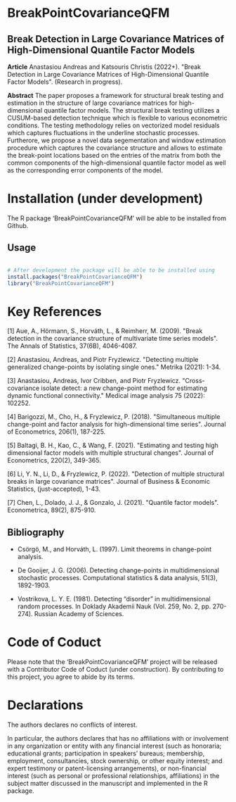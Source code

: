 # BreakPointCovarianceQFM

## Break Detection in Large Covariance Matrices of High-Dimensional Quantile Factor Models

$\textbf{Article}$ Anastasiou Andreas and Katsouris Christis (2022+). "Break Detection in Large Covariance Matrices of High-Dimensional Quantile Factor Models". (Research in progress).

$\textbf{Abstract}$ The paper proposes a framework for structural break testing and estimation in the structure of large covariance matrices for high-dimensional quantile factor models. The structural break testing utilizes a CUSUM-based detection technique which is flexible to various econometric conditions. The testing methodology relies on vectorized model residuals which captures fluctuations in the underline stochastic processes. Furtherore, we propose a novel data segementation and window estimation procedure which captures the covariance structure and allows to estimate the break-point locations based on the entries of the matrix from both the common components of the high-dimensional quantile factor model as well as the corresponding error components of the model. 

# Installation (under development)

The R package ‘BreakPointCovarianceQFM’ will be able to be installed from Github.

## Usage 

```R

# After development the package will be able to be installed using
install.packages("BreakPointCovarianceQFM")
library("BreakPointCovarianceQFM")

```


# Key References

[1] Aue, A., Hörmann, S., Horváth, L., & Reimherr, M. (2009). "Break detection in the covariance structure of multivariate time series models". The Annals of Statistics, 37(6B), 4046-4087.

[2] Anastasiou, Andreas, and Piotr Fryzlewicz. "Detecting multiple generalized change-points by isolating single ones." Metrika (2021): 1-34.

[3] Anastasiou, Andreas, Ivor Cribben, and Piotr Fryzlewicz. "Cross-covariance isolate detect: a new change-point method for estimating dynamic functional connectivity." Medical image analysis 75 (2022): 102252.

[4] Barigozzi, M., Cho, H., & Fryzlewicz, P. (2018). "Simultaneous multiple change-point and factor analysis for high-dimensional time series". Journal of Econometrics, 206(1), 187-225.

[5] Baltagi, B. H., Kao, C., & Wang, F. (2021). "Estimating and testing high dimensional factor models with multiple structural changes". Journal of Econometrics, 220(2), 349-365.

[6] Li, Y. N., Li, D., & Fryzlewicz, P. (2022). "Detection of multiple structural breaks in large covariance matrices". Journal of Business & Economic Statistics, (just-accepted), 1-43.

[7] Chen, L., Dolado, J. J., & Gonzalo, J. (2021). "Quantile factor models". Econometrica, 89(2), 875-910.

## Bibliography

- Csörgö, M., and Horváth, L. (1997). Limit theorems in change-point analysis.

- De Gooijer, J. G. (2006). Detecting change-points in multidimensional stochastic processes. Computational statistics & data analysis, 51(3), 1892-1903.

- Vostrikova, L. Y. E. (1981). Detecting “disorder” in multidimensional random processes. In Doklady Akademii Nauk (Vol. 259, No. 2, pp. 270-274). Russian Academy of Sciences.

# Code of Coduct

Please note that the ‘BreakPointCovarianceQFM’ project will be released with a Contributor Code of Coduct (under construction). By contributing to this project, you agree to abide by its terms. 

# Declarations

The authors declares no conflicts of interest. 

In particular, the authors declares that has no affiliations with or involvement in any organization or entity with any financial interest (such as honoraria; educational grants; participation in speakers’ bureaus; membership, employment, consultancies, stock ownership, or other equity interest; and expert testimony or patent-licensing arrangements), or non-financial interest (such as personal or professional relationships, affiliations) in the subject matter discussed in the manuscript and implemented in the R package.
